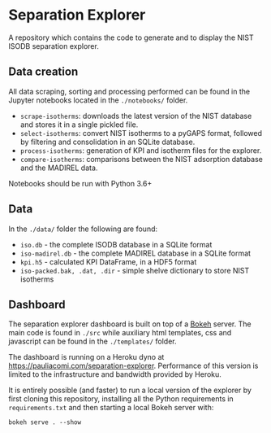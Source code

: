 # Separation Explorer

A repository which contains the code to generate and to 
display the NIST ISODB separation explorer.

## Data creation

All data scraping, sorting and processing performed can be found
in the Jupyter notebooks located in the `./notebooks/` folder.

* `scrape-isotherms`: downloads the latest version of the NIST database
  and stores it in a single pickled file.
* `select-isotherms`: convert NIST isotherms to a pyGAPS format, followed
  by filtering and consolidation in an SQLite database. 
* `process-isotherms`: generation of KPI and isotherm files for the explorer.
* `compare-isotherms`: comparisons between the NIST adsorption database and 
  the MADIREL data.

Notebooks should be run with Python 3.6+

## Data

In the `./data/` folder the following are found:

* `iso.db` - the complete ISODB database in a SQLite format
* `iso-madirel.db` - the complete MADIREL database in a SQLite format
* `kpi.h5` - calculated KPI DataFrame, in a HDF5 format
* `iso-packed.bak, .dat, .dir` - simple shelve dictionary to store NIST isotherms

## Dashboard

The separation explorer dashboard is built on top of a [Bokeh](https://bokeh.pydata.org/)
server. The main code is found in `./src` while auxiliary html templates,
css and javascript can be found in the `./templates/` folder.

The dashboard is running on a Heroku dyno at <https://pauliacomi.com/separation-explorer>.
Performance of this version is limited to the infrastructure and bandwidth provided by Heroku.

It is entirely possible (and faster) to run a local version of the explorer
by first cloning this repository, installing all the Python requirements in
`requirements.txt` and then starting a local Bokeh server with:

```
bokeh serve . --show
```